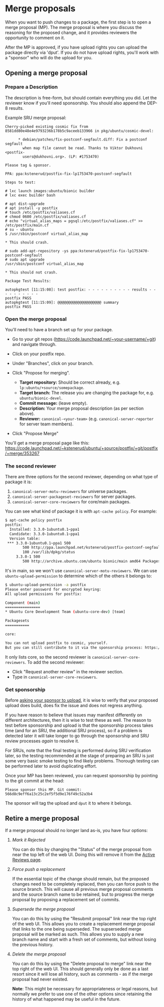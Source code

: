 # Merge proposals

When you want to push changes to a package, the first step is to open a merge
proposal (MP). The merge proposal is where you discuss the reasoning for the
proposed change, and it provides reviewers the opportunity to comment on it.

After the MP is approved, if you have upload rights you can upload the package
directly via 'dput'. If you do not have upload rights, you'll work with a
"sponsor" who will do the upload for you.

## Opening a merge proposal 

### Prepare a Description

The description is free-form, but should contain everything you did. Let the
reviewer know if you'll need sponsorship. You should also append the DEP-8
results.

Example SRU merge proposal:

```text
Cherry-picked existing cosmic fix from 8581dd80e48e4e9793236b178b5c9aceeb133966 in pkg/ubuntu/cosmic-devel:

      * debian/patches/fix-postconf-segfault.diff: Fix a postconf segfault
        when map file cannot be read. Thanks to Viktor Dukhovni <postfix-
        users@dukhovni.org>. (LP: #1753470)

Please tag & sponsor.

PPA: ppa:kstenerud/postfix-fix-lp1753470-postconf-segfault

Steps to test:

# lxc launch images:ubuntu/bionic builder
# lxc exec builder bash

# apt dist-upgrade
# apt install -y postfix
# touch /etc/postfix/valiases.cf
# chmod 0600 /etc/postfix/valiases.cf
# echo "virtual_alias_maps = pgsql:/etc/postfix/valiases.cf" >> /etc/postfix/main.cf
# su - ubuntu
$ /usr/sbin/postconf virtual_alias_map

* This should crash.

# sudo add-apt-repository -ys ppa:kstenerud/postfix-fix-lp1753470-postconf-segfault
# sudo apt upgrade
/usr/sbin/postconf virtual_alias_map

* This should not crash.

Package Test Results:

autopkgtest [11:15:08]: test postfix: - - - - - - - - - - results - - - - - - - - - -
postfix PASS
autopkgtest [11:15:09]: @@@@@@@@@@@@@@@@@@@@ summary
postfix PASS
```

### Open the merge proposal

You'll need to have a branch set up for your package.

* Go to your git repos (https://code.launchpad.net/~your-username/+git) and
  navigate through.
* Click on your postfix repo.
* Under "Branches", click on your branch.
* Click "Propose for merging".

  * **Target repository:** Should be correct already, e.g.
    `lp:ubuntu/+source/somepackage`.
  * **Target branch:** The release you are changing the package for, e.g.
     `ubuntu/bionic-devel`.
  * **Commit message:** (leave empty).
  * **Description:** Your merge proposal description (as per section above).
  * **Reviewer:** `canonical-<your-team>` (e.g. `canonical-server-reporter`
    for server team members).

 * Click "Propose Merge"

You'll get a merge proposal page like this:
https://code.launchpad.net/~kstenerud/ubuntu/+source/postfix/+git/postfix/+merge/353267


### The second reviewer

There are three options for the second reviewer, depending on what type of
package it is:

1. `canonical-server-motu-reviewers` for universe packages.
2. `canonical-server-packageset-reviewers` for server packages.
3. `canonical-server-core-reviewers` for core/main packages.

You can see what kind of package it is with `apt-cache policy`. For example:

```bash
$ apt-cache policy postfix
postfix:
  Installed: 3.3.0-1ubuntu0.1~ppa1
  Candidate: 3.3.0-1ubuntu0.1~ppa1
  Version table:
 *** 3.3.0-1ubuntu0.1~ppa1 500
        500 http://ppa.launchpad.net/kstenerud/postfix-postconf-segfault-1753470/ubuntu bionic/main amd64 Packages
        100 /var/lib/dpkg/status
     3.3.0-1 500
        500 http://archive.ubuntu.com/ubuntu bionic/main amd64 Packages
```

It's in main, so we won't use `canonical-server-motu-reviewers`. We can use
`ubuntu-upload-permission` to determine which of the others it belongs to:

```bash
$ ubuntu-upload-permission -a postfix
Please enter password for encrypted keyring: 
All upload permissions for postfix:

Component (main)
================
* Ubuntu Core Development Team (ubuntu-core-dev) [team]

Packagesets
===========

core:

You can not upload postfix to cosmic, yourself.
But you can still contribute to it via the sponsorship process: https://wiki.ubuntu.com/SponsorshipProcess
```

It only lists core, so the second reviewer is
`canonical-server-core-reviewers`. To add the second reviewer:

* Click "Request another review" in the reviewer section.
* Type in `canonical-server-core-reviewers`.


### Get sponsorship

Before [asking your sponsor to upload](Sponsorship.md), it is wise to verify
that your proposed upload does build, does fix the issue and does not regress
anything.

If you have reason to believe that issues may manifest differently on
different architectures, then it is wise to test these as well. The reason to
test before sponsorship and upload is that the sponsorship process takes time
(and for an SRU, the additional SRU process), so if a problem is detected
later it will take longer to go through the sponsorship and SRU review
processes *again* to resolve it.

For SRUs, note that the final testing is performed during SRU verification
later, so the testing recommended at the stage of preparing an SRU is just
some very basic smoke testing to find likely problems. Thorough testing can
be performed later to avoid duplicating effort.

Once your MP has been reviewed, you can request sponsorship by pointing to
the git commit at the head:

```text
Please sponsor this MP. Git commit: 566d8c9eff6a13c25c2ef5f5d9e176f49c52a3b4
```

The sponsor will tag the upload and `dput` it to where it belongs.


## Retire a merge proposal

If a merge proposal should no longer land as-is, you have four options:

1. *Mark it Rejected* 
    
   You can do this by changing the "Status" of the merge proposal from near
   the top left of the web UI. Doing this will remove it from the
   [Active Reviews page](https://code.launchpad.net/~canonical-server-reporter/+activereviews).

1. *Force push a replacement*
   
   If the essential topic of the change should remain, but the proposed
   changes need to be completely replaced, then you can force push to the
   source branch. This will cause all previous merge proposal comments and the
   source branch name to be retained, but to progress the merge proposal by
   proposing a replacement set of commits.

1. *Supersede the merge proposal*
   
   You can do this by using the "Resubmit proposal" link near the top right of
   the web UI. This allows you to create a replacement merge proposal that
   links to the one being superseded. The supserseded merge proposal will be
   marked as such. This allows you to supply a new branch name and start with
   a fresh set of comments, but without losing the previous history.

1. *Delete the merge proposal*
  
   You can do this by using the "Delete proposal to merge" link near the top
   right of the web UI. This should generally only be done as a last resort
   since it will lose all history, such as comments - as if the merge proposal
   had never existed.
   
   **Note**: This might be necessary for appropriateness or legal reasons, but
   normally we prefer to use one of the other options since retaining the
   history of what happened may be useful in the future.
